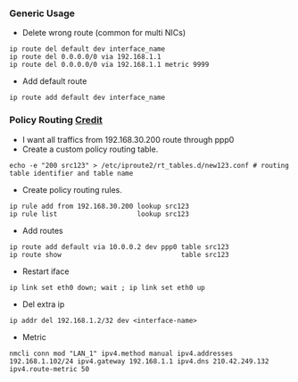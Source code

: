 ### Generic Usage <a name="ip"></a>
* Delete wrong route (common for multi NICs)
```
ip route del default dev interface_name
ip route del 0.0.0.0/0 via 192.168.1.1
ip route del 0.0.0.0/0 via 192.168.1.1 metric 9999
``` 
* Add default route 
```
ip route add default dev interface_name
```
### Policy Routing [Credit](https://blog.scottlowe.org/2013/05/29/a-quick-introduction-to-linux-policy-routing/)
* I want all traffics from 192.168.30.200 route through ppp0
* Create a custom policy routing table.
```
echo -e "200 src123" > /etc/iproute2/rt_tables.d/new123.conf # routing table identifier and table name
```
* Create policy routing rules.
```
ip rule add from 192.168.30.200 lookup src123 
ip rule list                    lookup src123
``` 
* Add routes
```
ip route add default via 10.0.0.2 dev ppp0 table src123 
ip route show                              table src123
```
* Restart iface
```
ip link set eth0 down; wait ; ip link set eth0 up
```
* Del extra ip 
```
ip addr del 192.168.1.2/32 dev <interface-name>
```
* Metric
```
nmcli conn mod "LAN_1" ipv4.method manual ipv4.addresses 192.168.1.102/24 ipv4.gateway 192.168.1.1 ipv4.dns 210.42.249.132 ipv4.route-metric 50
```